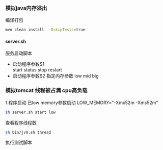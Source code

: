 ### 模拟java内存溢出
编译打包 
```bash
mvn clean install  -DskipTests=true
```

####    server.sh
服务启动脚本
- 启动程序参数$1  
    start status stop restart
- 启动程序参数$2
    指定内存参数 low mid big
### 模拟tomcat 线程被占满 cpu高负载

1.程序启动 
已low memory参数启动 
LOW_MEMORY="-Xmx52m -Xms52m"

```bash
sh server.sh start low 
```

查看程序线程数
```bash
sh bin/jvm.sh thread
```


执行测试脚本


